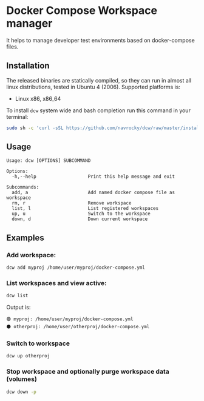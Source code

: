 # Docker Compose Workspace manager

It helps to manage developer test environments based on docker-compose files.

## Installation

The released binaries are statically compiled, so they can run in almost all linux distributions, tested in Ubuntu 4 (2006). 
Supported platforms is:

* Linux x86, x86_64

To install `dcw` system wide and bash completion run this command in your terminal:

```sh
sudo sh -c 'curl -sSL https://github.com/navrocky/dcw/raw/master/install.sh | bash'
```

## Usage 

```
Usage: dcw [OPTIONS] SUBCOMMAND

Options:
  -h,--help                   Print this help message and exit

Subcommands:
  add, a                      Add named docker compose file as workspace
  rm, r                       Remove workspace
  list, l                     List registered workspaces
  up, u                       Switch to the workspace
  down, d                     Down current workspace
```

## Examples

### Add workspace:

```sh
dcw add myproj /home/user/myproj/docker-compose.yml
```

### List workspaces and view active:

```sh
dcw list
```

Output is:
```
🟢 myproj: /home/user/myproj/docker-compose.yml
⚫ otherproj: /home/user/otherproj/docker-compose.yml
```

### Switch to workspace

```sh
dcw up otherproj
```

### Stop workspace and optionally purge workspace data (volumes)

```sh
dcw down -p
```
